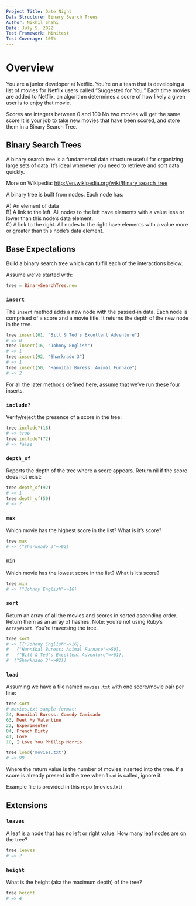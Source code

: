 ```yaml
---
Project Title: Date Night
Data Structure: Binary Search Trees
Author: Nikhil Shahi
Date: July 5, 2022
Test Framework: Minitest
Test Coverage: 100%
---
```


Overview
========

You are a junior developer at Netflix. You’re on a team that is developing a list of movies for Netflix users called “Suggested for You.” Each time movies are added to Netflix, an algorithm determines a score of how likely a given user is to enjoy that movie.

Scores are integers between 0 and 100
No two movies will get the same score
It is your job to take new movies that have been scored, and store them in a Binary Search Tree.

Binary Search Trees
-------------------

A binary search tree is a fundamental data structure useful for organizing large sets of data. It’s ideal whenever you need to retrieve and sort data quickly.

More on Wikipedia: http://en.wikipedia.org/wiki/Binary_search_tree

A binary tree is built from nodes. Each node has:

A) An element of data  
B) A link to the left. All nodes to the left have elements with a value less or lower than this node’s data element.  
C) A link to the right. All nodes to the right have elements with a value more or greater than this node’s data element.  


## Base Expectations


Build a binary search tree which can fulfill each of the interactions below.

Assume we’ve started with:

```ruby
tree = BinarySearchTree.new
```


### ```insert```

The ```insert``` method adds a new node with the passed-in data. Each node is comprised of a score and a movie title. It returns the depth of the new node in the tree.

```ruby
tree.insert(61, "Bill & Ted's Excellent Adventure")
# => 0
tree.insert(16, "Johnny English")
# => 1
tree.insert(92, "Sharknado 3")
# => 1
tree.insert(50, "Hannibal Buress: Animal Furnace")
# => 2
```

For all the later methods defined here, assume that we’ve run these four inserts.

### ```include?```

Verify/reject the presence of a score in the tree:

```ruby
tree.include?(16)
# => true
tree.include?(72)
# => false
```

### ```depth_of```

Reports the depth of the tree where a score appears. Return nil if the score does not exist:

```ruby
tree.depth_of(92)
# => 1
tree.depth_of(50)
# => 2
```

### ```max```

Which movie has the highest score in the list? What is it’s score?

```ruby
tree.max
# => {"Sharknado 3"=>92}
```

### ```min```

Which movie has the lowest score in the list? What is it’s score?

```ruby
tree.min
# => {"Johnny English"=>16}
```

### ```sort```

Return an array of all the movies and scores in sorted ascending order. Return them as an array of hashes. Note: you’re not using Ruby’s ```Array#sort```. You’re traversing the tree.

```ruby
tree.sort
# => [{"Johnny English"=>16},
#   {"Hannibal Buress: Animal Furnace"=>50},
#   {"Bill & Ted's Excellent Adventure"=>61},
#  {"Sharknado 3"=>92}]
```

### ```load```

Assuming we have a file named ```movies.txt``` with one score/movie pair per line:

```ruby
tree.sort
# movies.txt sample format:
34, Hannibal Buress: Comedy Camisado
63, Meet My Valentine
22, Experimenter
84, French Dirty
41, Love
10, I Love You Phillip Morris
```

```ruby
tree.load('movies.txt')
# => 99
```

Where the return value is the number of movies inserted into the tree. If a score is already present in the tree when ```load``` is called, ignore it.

Example file is provided in this repo (movies.txt)

## Extensions

### ```leaves```

A leaf is a node that has no left or right value. How many leaf nodes are on the tree?

```ruby
tree.leaves
# => 2
```

### ```height```

What is the height (aka the maximum depth) of the tree?

```ruby
tree.height
# => 4
```
